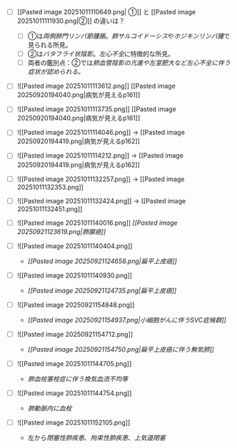 - [ ] [[Pasted image 20251011110649.png| ①]] と [[Pasted image 20251011111930.png|②]] の違いは？
	- [ ] ①は*両側肺門リンパ節腫脹*。*肺サルコイドーシス*や*ホジキンリンパ腫*で見られる所見。
	- [ ] ②は*バタフライ状陰影*。*左心不全*に特徴的な所見。
	- [ ] 両者の鑑別点：②では*肺血管陰影の亢進や左室肥大など左心不全に伴う症状が認められる。*
- [ ] ![[Pasted image 20251011113612.png]]
	[[Pasted image 20250920194040.png|病気が見えるp161]]

- [ ] ![[Pasted image 20251011113735.png]]
	[[Pasted image 20250920194040.png|病気が見えるp161]]
- [ ] ![[Pasted image 20251011114046.png]]
	→ [[Pasted image 20250920194419.png|病気が見えるp162]]
- [ ] ![[Pasted image 20251011114212.png]]
	→ [[Pasted image 20250920194419.png|病気が見えるp162]]
- [ ] ![[Pasted image 20251011132257.png]]
	→ [[Pasted image 20251011132353.png]]
- [ ] ![[Pasted image 20251011132424.png]]
	→ [[Pasted image 20251011132451.png]]
- [ ] ![[Pasted image 20251011140016.png]]
		*[[Pasted image 20250921123619.png|肺腺癌]]*
- [ ] ![[Pasted image 20251011140404.png]]
	- *[[Pasted image 20250921124658.png|扁平上皮癌]]*
- [ ] ![[Pasted image 20251011140930.png]]
	- *[[Pasted image 20250921124735.png|扁平上皮癌]]*
- [ ] ![[Pasted image 20250921154848.png]]
	- *[[Pasted image 20250921154937.png|小細胞がんに伴うSVC症候群]]*
- [ ] ![[Pasted image 20250921154712.png]]
	- *[[Pasted image 20250921154750.png|扁平上皮癌に伴う無気肺]]*
- [ ] ![[Pasted image 20251011144705.png]]
	- *肺血栓塞栓症に伴う換気血流不均等*
- [ ] ![[Pasted image 20251011144754.png]]
	- *肺動脈内に血栓*
- [ ] ![[Pasted image 20251011152105.png]]
	- 左から*閉塞性肺疾患*、*拘束性肺疾患*、*上気道閉塞*